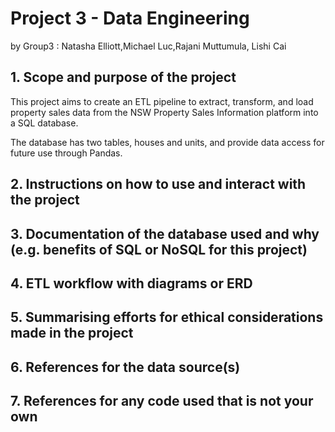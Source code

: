 # Project 3 - Data Engineering  
by Group3 : Natasha Elliott,Michael Luc,Rajani Muttumula, Lishi Cai


## 1. Scope and purpose of the project

This project aims to create an ETL pipeline to extract, transform, 
and load property sales data from the NSW Property Sales Information platform into a SQL database. 

The database has two tables, houses and units, 
and provide data access for future use through Pandas.


## 2. Instructions on how to use and interact with the project

## 3. Documentation of the database used and why (e.g. benefits of SQL or NoSQL for this project)

## 4. ETL workflow with diagrams or ERD

## 5. Summarising efforts for ethical considerations made in the project

## 6. References for the data source(s)

## 7. References for any code used that is not your own




